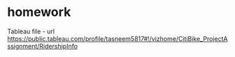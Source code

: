 # homework

Tableau file - url
https://public.tableau.com/profile/tasneem5817#!/vizhome/CitiBike_ProjectAssignment/RidershipInfo
